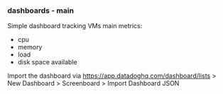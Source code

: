 ### dashboards - main

Simple dashboard tracking VMs main metrics:

- cpu
- memory
- load
- disk space available

Import the dashboard via https://app.datadoghq.com/dashboard/lists > New Dashboard > Screenboard > Import Dashboard JSON
